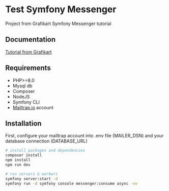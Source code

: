# Test Symfony Messenger

Project from Grafikart Symfony Messenger tutorial

## Documentation

[Tutorial from Grafikart](https://grafikart.fr/tutoriels/symfony-messenger-async-1367)

## Requirements

* PHP>=8.0
* Mysql db
* Composer
* NodeJS
* Symfony CLI
* [Mailtrap.io](https://mailtrap.io/) account

## Installation

First, configure your mailtrap account into .env file (MAILER_DSN) and your database connection (DATABASE_URL)

```bash
# install packages and dependencies
composer install
npm install
npm run dev

# run servers & workers
symfony server:start -d
symfony run -d symfony console messenger:consume async -vv
```